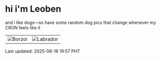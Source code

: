 # hi i'm Leoben

and i like dogs—so have some random dog pics that change whenever my CRON feels like it

|  |  |
|--------|----------|
| ![Borzoi](https://random-dog-vercel.vercel.app/api/random-borzoi?v=1755518263) | ![Labrador](https://random-dog-vercel.vercel.app/api/random-labrador?v=1755518263) |

Last updated: 2025-08-18 19:57 PHT
